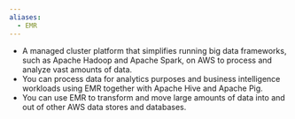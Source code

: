 ```yaml
---
aliases:
  - EMR
---
```

- A managed cluster platform that simplifies running big data frameworks, such as Apache Hadoop and Apache Spark, on AWS to process and analyze vast amounts of data.
- You can process data for analytics purposes and business intelligence workloads using EMR together with Apache Hive and Apache Pig.
- You can use EMR to transform and move large amounts of data into and out of other AWS data stores and databases.